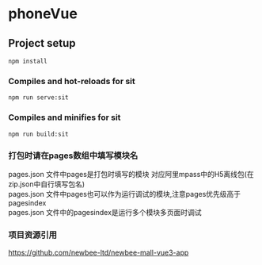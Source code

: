# phoneVue

## Project setup
```
npm install
```
### Compiles and hot-reloads for sit
```
npm run serve:sit
```
### Compiles and minifies for sit
```
npm run build:sit
```
### 打包时请在pages数组中填写模块名
pages.json 文件中pages是打包时填写的模块 对应阿里mpass中的H5离线包(在zip.json中自行填写包名)  
pages.json 文件中pages也可以作为运行调试的模块,注意pages优先级高于pagesindex  
pages.json 文件中的pagesindex是运行多个模块多页面时调试  

### 项目资源引用
https://github.com/newbee-ltd/newbee-mall-vue3-app